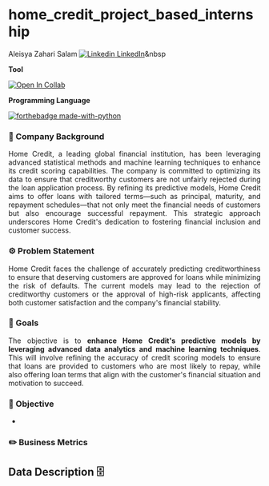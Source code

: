 # home_credit_project_based_internship

Aleisya Zahari Salam [![Linkedin](https://i.stack.imgur.com/gVE0j.png) LinkedIn](http://linkedin.com/in/aleisyazaharisalam)&nbsp

**Tool**

[![Open In Collab](https://colab.research.google.com/assets/colab-badge.svg)](https://colab.research.google.com/)

**Programming Language**

[![forthebadge made-with-python](http://ForTheBadge.com/images/badges/made-with-python.svg)](https://www.python.org/)

<!-- ## 🏦 Bussines Understanding  -->

### 🏢 Company Background
<p style='text-align: justify'>Home Credit, a leading global financial institution, has been leveraging advanced statistical methods and machine learning techniques to enhance its credit scoring capabilities. The company is committed to optimizing its data to ensure that creditworthy customers are not unfairly rejected during the loan application process. By refining its predictive models, Home Credit aims to offer loans with tailored terms—such as principal, maturity, and repayment schedules—that not only meet the financial needs of customers but also encourage successful repayment. This strategic approach underscores Home Credit's dedication to fostering financial inclusion and customer success.</p>


### ⚙️ Problem Statement 
<p style='text-align: justify'>Home Credit faces the challenge of accurately predicting creditworthiness to ensure that deserving customers are approved for loans while minimizing the risk of defaults. The current models may lead to the rejection of creditworthy customers or the approval of high-risk applicants, affecting both customer satisfaction and the company's financial stability.</p>


### 🎯 Goals
<p style='text-align: justify'>The objective is to <b>enhance Home Credit's predictive models by leveraging advanced data analytics and machine learning techniques</b>. This will involve refining the accuracy of credit scoring models to ensure that loans are provided to customers who are most likely to repay, while also offering loan terms that align with the customer's financial situation and motivation to succeed.</p>

### 📌 Objective
* 


### ✏️ Business Metrics



## Data Description 🗄️ 

